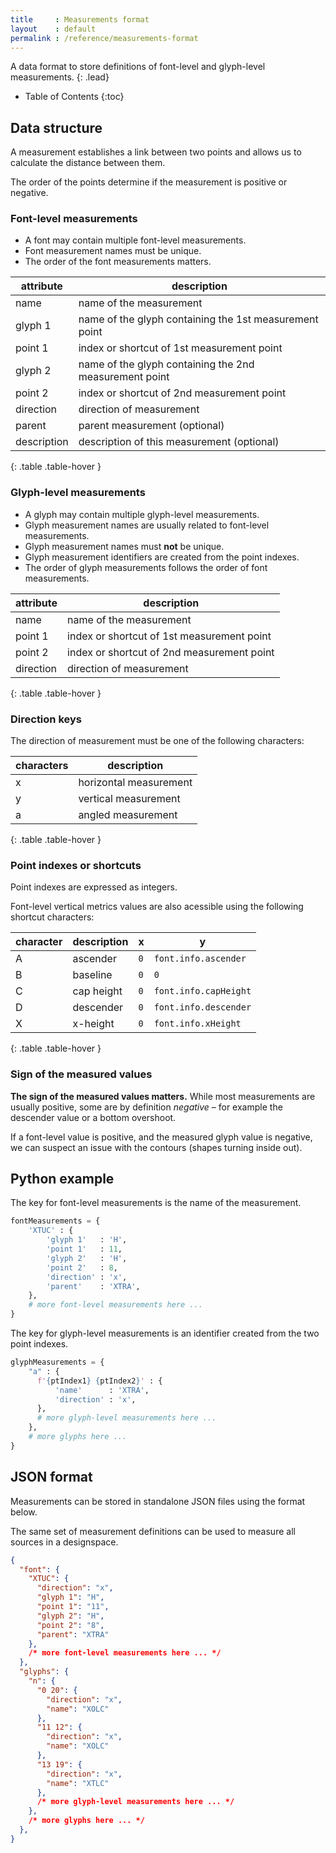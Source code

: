 ```yaml
---
title     : Measurements format
layout    : default
permalink : /reference/measurements-format
---
```


A data format to store definitions of font-level and glyph-level measurements.
{: .lead}

* Table of Contents
{:toc}


Data structure
--------------

A measurement establishes a link between two points and allows us to calculate the distance between them.

The order of the points determine if the measurement is positive or negative.

### Font-level measurements

- A font may contain multiple font-level measurements.
- Font measurement names must be unique.
- The order of the font measurements matters.

| attribute   | description                                            |
|-------------|--------------------------------------------------------|
| name        | name of the measurement                                |
| glyph 1     | name of the glyph containing the 1st measurement point |
| point 1     | index or shortcut of 1st measurement point             |
| glyph 2     | name of the glyph containing the 2nd measurement point |
| point 2     | index or shortcut of 2nd measurement point             |
| direction   | direction of measurement                               |
| parent      | parent measurement (optional)                          |
| description | description of this measurement (optional)             |
{: .table .table-hover }

### Glyph-level measurements

- A glyph may contain multiple glyph-level measurements.
- Glyph measurement names are usually related to font-level measurements.
- Glyph measurement names must **not** be unique.
- Glyph measurement identifiers are created from the point indexes.
- The order of glyph measurements follows the order of font measurements.

| attribute | description                                            |
|-----------|--------------------------------------------------------|
| name      | name of the measurement                                |
| point 1   | index or shortcut of 1st measurement point             |
| point 2   | index or shortcut of 2nd measurement point             |
| direction | direction of measurement                               |
{: .table .table-hover }

### Direction keys

The direction of measurement must be one of the following characters:

| characters | description            |
|------------|------------------------|
| x          | horizontal measurement |
| y          | vertical measurement   |
| a          | angled measurement     |
{: .table .table-hover }

### Point indexes or shortcuts

Point indexes are expressed as integers.

Font-level vertical metrics values are also acessible using the following shortcut characters:

| character | description | x             | y                     |
|-----------|-------------|---------------|-----------------------|
| A         | ascender    | `0`           | `font.info.ascender`  |
| B         | baseline    | `0`           | `0`                   |
| C         | cap height  | `0`           | `font.info.capHeight` |
| D         | descender   | `0`           | `font.info.descender` |
| X         | x-height    | `0`           | `font.info.xHeight`   |
{: .table .table-hover }

### Sign of the measured values

**The sign of the measured values matters.** While most measurements are usually positive, some are by definition *negative* – for example the descender value or a bottom overshoot.

If a font-level value is positive, and the measured glyph value is negative, we can suspect an issue with the contours (shapes turning inside out).


Python example
--------------

The key for font-level measurements is the name of the measurement.

```python
fontMeasurements = {
    'XTUC' : {
        'glyph 1'   : 'H',
        'point 1'   : 11,
        'glyph 2'   : 'H',
        'point 2'   : 8,
        'direction' : 'x',
        'parent'    : 'XTRA',
    },
    # more font-level measurements here ...
}
```

The key for glyph-level measurements is an identifier created from the two point indexes.

```python
glyphMeasurements = {
    "a" : {
      f'{ptIndex1} {ptIndex2}' : {
          'name'      : 'XTRA',
          'direction' : 'x',
      },
      # more glyph-level measurements here ...
    },
    # more glyphs here ...
}
```


JSON format
-----------

Measurements can be stored in standalone JSON files using the format below.

The same set of measurement definitions can be used to measure all sources in a designspace.

```json
{
  "font": {
    "XTUC": {
      "direction": "x",
      "glyph 1": "H",
      "point 1": "11",
      "glyph 2": "H",
      "point 2": "8",
      "parent": "XTRA"
    },
    /* more font-level measurements here ... */
  },
  "glyphs": {
    "n": {
      "0 20": {
        "direction": "x",
        "name": "XOLC"
      },
      "11 12": {
        "direction": "x",
        "name": "XOLC"
      },
      "13 19": {
        "direction": "x",
        "name": "XTLC"
      },
      /* more glyph-level measurements here ... */
    },
    /* more glyphs here ... */
  },
}
```
